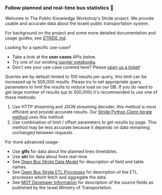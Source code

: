 ### Follow planned and real-time bus statistics 🚌

Welcome to The Public Knowledge Workshop's Stride project. We provide usable and accurate data about the Israeli public transportation system.

For background on the project and some more detailed documentation and usage guides, see [STRIDE.md](https://github.com/hasadna/open-bus-pipelines/blob/main/STRIDE.md).

Looking for a specific use-case?

* Take a look at the **user cases** APIs below.
* Try one of our existing [jupyter notebooks](https://github.com/hasadna/open-bus-stride-client/blob/main/README.md#using-the-interactive-jupyter-notebooks).
* Don't see your use-case covered here? Please [open us a ticket](https://github.com/login?return_to=https%3A%2F%2Fgithub.com%2Fhasadna%2Fopen-bus%2Fissues%2Fnew)!

Queries are by default limited to 100 results per query, this limit can be increased up to 500,000 results.
Please try to set appropriate query parameters to limit the results to reduce load on our DB.
If you do need to get large number of results (up to 500,000) it's recommended to use one of these methods:

1. Use HTTP streaming and JSON streaming decoder, this method is most efficient and provide accurate results.
   Our [Stride Python Client iterate method](https://github.com/hasadna/open-bus-stride-client#usage) uses this method.
2. Use combination of limit / offset parameters to get results by page. This method may be less accurate because
   it depends on data remaining unchanged between requests.

For more advanced usage-

* Use **gtfs** for data about the planned lines timetables. 
* Use **siri** for data about lines real-time
* See [Open Bus Stride Data Model](https://github.com/hasadna/open-bus-stride-db/blob/main/DATA_MODEL.md) for description of field and table names.
* See [Open Bus Stride ETL Processes](https://github.com/hasadna/open-bus-pipelines/blob/main/STRIDE_ETL_PROCESSES.md) for description of the ETL processes which fetch and aggregate the data.
* See [MOT Developer Information](https://www.gov.il/BlobFolder/generalpage/gtfs_general_transit_feed_specifications/he/GTFS%20-%20Developer%20Information.pdf) for description of the source fields as published by the Israel Ministry of Transportation.
